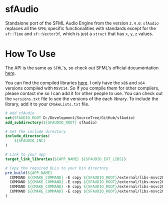 # sfAudio

Standalone port of the SFML Audio Engine from the version `2.4.0`. `sfAudio` replaces all the `SFML` specific functionalities with standards except for the `sf::Time` and `sf::Vector3f`,
which is just a `struct` that has `x`, `y`, `z` values.

# How To Use

The API is the same as `SFML`'s, so check out SFML's official documentation [here](http://www.sfml-dev.org/tutorials/2.4/audio-sounds.php).

You can find the compiled libraries [here](https://drive.google.com/drive/folders/0B2b4SnYRu-h_MGJudE5yRm5Ba00?usp=sharing).
I only have the `x86` and `x64` versions compiled with `MSVC14`. So If you compile them for other compilers, please contact me so I can add it for other people to use.
You can check out the `versions.txt` file to see the versions of the each library.
To include the library, add it to your `CMakeLists.txt` file.

```cmake
# Add sfAudio
set(SFAUDIO_ROOT D:/Development/SourceTree/GitHub/sfAudio)
add_subdirectory(${SFAUDIO_ROOT} sfAudio)

# Set the include directory
include_directories(
    ${SFAUDIO_INC}
)

# Link to your app
target_link_libraries(${APP_NAME} ${SFAUDIO_EXT_LIBS})

# Copy the required DLLs to your bin directory
pre_build(${APP_NAME}
  COMMAND ${CMAKE_COMMAND} -E copy ${SFAUDIO_ROOT}/external/libs-msvc2015/x86/openal32.dll ${APP_BIN_DIR}
  COMMAND ${CMAKE_COMMAND} -E copy ${SFAUDIO_ROOT}/external/libs-msvc2015/x86/libogg.dll ${APP_BIN_DIR}
  COMMAND ${CMAKE_COMMAND} -E copy ${SFAUDIO_ROOT}/external/libs-msvc2015/x86/libvorbis.dll ${APP_BIN_DIR}
  COMMAND ${CMAKE_COMMAND} -E copy ${SFAUDIO_ROOT}/external/libs-msvc2015/x86/libvorbisfile.dll ${APP_BIN_DIR}
)
```
